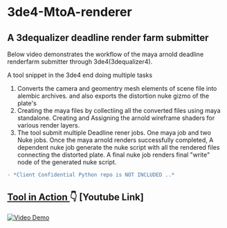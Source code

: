 # 3de4-MtoA-renderer

## A  3dequalizer deadline render farm submitter

Below video demonstrates the workflow of the maya arnold deadline renderfarm submitter through 3de4(3dequalizer4).

A tool snippet in the 3de4 end doing multiple tasks  

1. Converts the camera and geomentry mesh elements of scene file into alembic archives. and also exports the distortion nuke gizmo of the plate's
2. Creating the maya files by collectiing all the converted files using maya standalone. 
Creating and Assigning the arnold wireframe shaders for various render layers.
3. The tool submit multiple Deadline rener jobs. One maya job and two Nuke jobs. 
   Once the maya arnold renders successfully completed, A dependent nuke  job generate the nuke script with all the rendered files connecting the distorted plate. 
   A final nuke job renders final "write" node of the generated nuke script. 
    
```diff
- *Client Confidential Python repo is NOT INCLUDED ..*
```
## <ins> Tool in Action </ins> :point_down: [Youtube Link]

[![Video Demo](https://img.youtube.com/vi/diug0lMhQpE/0.jpg)](https://www.youtube.com/watch?v=diug0lMhQpE)
